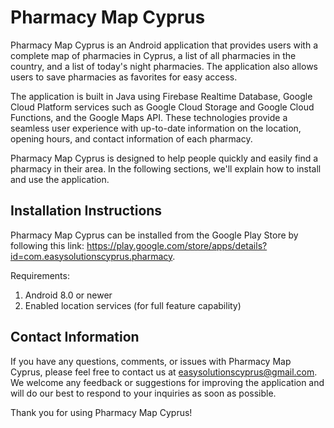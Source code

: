 # Pharmacy Map Cyprus

Pharmacy Map Cyprus is an Android application that provides users with a complete map of pharmacies in Cyprus, a list of all pharmacies in the country, and a list of today's night pharmacies. The application also allows users to save pharmacies as favorites for easy access.

The application is built in Java using Firebase Realtime Database, Google Cloud Platform services such as Google Cloud Storage and Google Cloud Functions, and the Google Maps API. These technologies provide a seamless user experience with up-to-date information on the location, opening hours, and contact information of each pharmacy.

Pharmacy Map Cyprus is designed to help people quickly and easily find a pharmacy in their area. In the following sections, we'll explain how to install and use the application.

## Installation Instructions

Pharmacy Map Cyprus can be installed from the Google Play Store by following this link:
https://play.google.com/store/apps/details?id=com.easysolutionscyprus.pharmacy. 

Requirements:
1. Android 8.0 or newer
2. Enabled location services (for full feature capability)

## Contact Information

If you have any questions, comments, or issues with Pharmacy Map Cyprus, please feel free to contact us at easysolutionscyprus@gmail.com. We welcome any feedback or suggestions for improving the application and will do our best to respond to your inquiries as soon as possible.

Thank you for using Pharmacy Map Cyprus!
